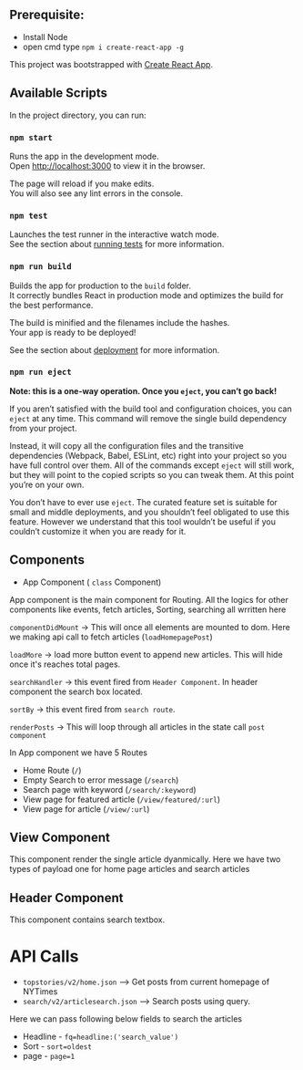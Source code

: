 ## Prerequisite:
* Install Node
* open cmd type ```npm i create-react-app -g```

This project was bootstrapped with [Create React App](https://github.com/facebook/create-react-app).

## Available Scripts

In the project directory, you can run:

### `npm start`

Runs the app in the development mode.<br />
Open [http://localhost:3000](http://localhost:3000) to view it in the browser.

The page will reload if you make edits.<br />
You will also see any lint errors in the console.

### `npm test`

Launches the test runner in the interactive watch mode.<br />
See the section about [running tests](https://facebook.github.io/create-react-app/docs/running-tests) for more information.

### `npm run build`

Builds the app for production to the `build` folder.<br />
It correctly bundles React in production mode and optimizes the build for the best performance.

The build is minified and the filenames include the hashes.<br />
Your app is ready to be deployed!

See the section about [deployment](https://facebook.github.io/create-react-app/docs/deployment) for more information.

### `npm run eject`

**Note: this is a one-way operation. Once you `eject`, you can’t go back!**

If you aren’t satisfied with the build tool and configuration choices, you can `eject` at any time. This command will remove the single build dependency from your project.

Instead, it will copy all the configuration files and the transitive dependencies (Webpack, Babel, ESLint, etc) right into your project so you have full control over them. All of the commands except `eject` will still work, but they will point to the copied scripts so you can tweak them. At this point you’re on your own.

You don’t have to ever use `eject`. The curated feature set is suitable for small and middle deployments, and you shouldn’t feel obligated to use this feature. However we understand that this tool wouldn’t be useful if you couldn’t customize it when you are ready for it.


## Components

* App Component ( `class` Component)

App component is the main component for Routing. All the logics for other components like events, fetch articles, Sorting, searching all wrritten here

`componentDidMount` -> This will once all elements are mounted to dom. Here we making api call to fetch  articles (`loadHomepagePost`)

`loadMore` -> load more button event to append new articles. This will hide once it's reaches total pages.

`searchHandler` -> this event fired from `Header Component`. In header component the search box located.


`sortBy` -> this event fired from `search route`.

`renderPosts` -> This will loop through all articles in the state call `post component`

In App component we have 5 Routes

* Home Route (`/`)
* Empty Search to error message (`/search`)
* Search page with keyword (`/search/:keyword`)
* View page for featured article (`/view/featured/:url`)
* View page for article (`/view/:url`)

## View Component

This component render the single article dyanmically. Here we have two types of
payload one for home page articles and search articles

## Header Component

This component contains search textbox.


# API Calls

* `topstories/v2/home.json` --> Get posts from current homepage of NYTimes
*  `search/v2/articlesearch.json` --> Search posts using query.

Here we can pass following below fields to search the articles

* Headline - `fq=headline:('search_value')`
* Sort     - `sort=oldest`
* page     - `page=1`